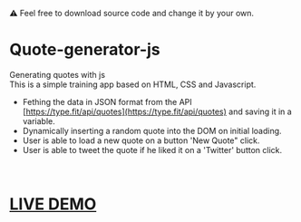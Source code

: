 ⚠️ Feel free to download source code and change it by your own.
# Quote-generator-js
Generating quotes with js
<br>
This is a simple training app based on HTML, CSS and Javascript.
* Fething the data in JSON format from the API [https://type.fit/api/quotes](https://type.fit/api/quotes) and saving it in a variable.
* Dynamically inserting a random quote into the DOM on initial loading.
* User is able to load a new quote on a button 'New Quote" click.
* User is able to tweet the quote if he liked it on a 'Twitter' button click.
<br>
<h1><a href="https://nigorafayzullaeva.github.io/Quote-generator-js/">LIVE DEMO</a></h1>

